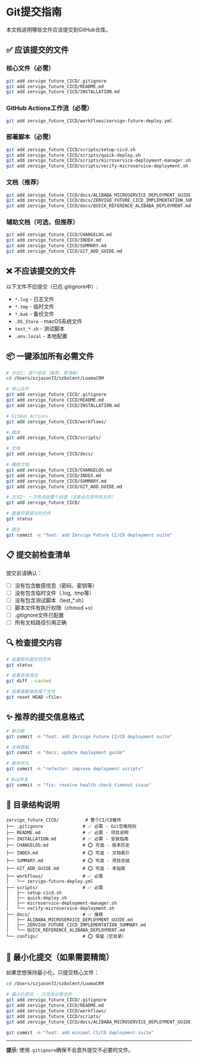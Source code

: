 # Git提交指南

本文档说明哪些文件应该提交到GitHub仓库。

## ✅ 应该提交的文件

### 核心文件（必需）
```bash
git add zervigo_future_CICD/.gitignore
git add zervigo_future_CICD/README.md
git add zervigo_future_CICD/INSTALLATION.md
```

### GitHub Actions工作流（必需）
```bash
git add zervigo_future_CICD/workflows/zervigo-future-deploy.yml
```

### 部署脚本（必需）
```bash
git add zervigo_future_CICD/scripts/setup-cicd.sh
git add zervigo_future_CICD/scripts/quick-deploy.sh
git add zervigo_future_CICD/scripts/microservice-deployment-manager.sh
git add zervigo_future_CICD/scripts/verify-microservice-deployment.sh
```

### 文档（推荐）
```bash
git add zervigo_future_CICD/docs/ALIBABA_MICROSERVICE_DEPLOYMENT_GUIDE.md
git add zervigo_future_CICD/docs/ZERVIGO_FUTURE_CICD_IMPLEMENTATION_SUMMARY.md
git add zervigo_future_CICD/docs/QUICK_REFERENCE_ALIBABA_DEPLOYMENT.md
```

### 辅助文档（可选，但推荐）
```bash
git add zervigo_future_CICD/CHANGELOG.md
git add zervigo_future_CICD/INDEX.md
git add zervigo_future_CICD/SUMMARY.md
git add zervigo_future_CICD/GIT_ADD_GUIDE.md
```

## ❌ 不应该提交的文件

以下文件不应提交（已在.gitignore中）:
- `*.log` - 日志文件
- `*.tmp` - 临时文件
- `*.bak` - 备份文件
- `.DS_Store` - macOS系统文件
- `test_*.sh` - 测试脚本
- `.env.local` - 本地配置

## 📦 一键添加所有必需文件

```bash
# 方式1: 逐个添加（推荐，更清晰）
cd /Users/szjason72/szbolent/LoomaCRM

# 核心文件
git add zervigo_future_CICD/.gitignore
git add zervigo_future_CICD/README.md
git add zervigo_future_CICD/INSTALLATION.md

# GitHub Actions
git add zervigo_future_CICD/workflows/

# 脚本
git add zervigo_future_CICD/scripts/

# 文档
git add zervigo_future_CICD/docs/

# 辅助文档
git add zervigo_future_CICD/CHANGELOG.md
git add zervigo_future_CICD/INDEX.md
git add zervigo_future_CICD/SUMMARY.md
git add zervigo_future_CICD/GIT_ADD_GUIDE.md

# 方式2: 一次性添加整个目录（注意会包含所有文件）
git add zervigo_future_CICD/

# 查看将要提交的文件
git status

# 提交
git commit -m "feat: add Zervigo Future CI/CD deployment suite"
```

## 📋 提交前检查清单

提交前请确认：

- [ ] 没有包含敏感信息（密码、密钥等）
- [ ] 没有包含临时文件（.log, .tmp等）
- [ ] 没有包含测试脚本（test_*.sh）
- [ ] 脚本文件有执行权限（chmod +x）
- [ ] .gitignore文件已配置
- [ ] 所有文档路径引用正确

## 🔍 检查提交内容

```bash
# 查看即将提交的文件
git status

# 查看具体改动
git diff --cached

# 如果需要移除某个文件
git reset HEAD <file>
```

## ✨ 推荐的提交信息格式

```bash
# 新功能
git commit -m "feat: add Zervigo Future CI/CD deployment suite"

# 文档更新
git commit -m "docs: update deployment guide"

# 脚本优化
git commit -m "refactor: improve deployment scripts"

# Bug修复
git commit -m "fix: resolve health check timeout issue"
```

## 📂 目录结构说明

```
zervigo_future_CICD/          # 整个CI/CD套件
├── .gitignore               # ✅ 必需 - Git忽略规则
├── README.md                # ✅ 必需 - 项目说明
├── INSTALLATION.md          # ✅ 必需 - 安装指南
├── CHANGELOG.md             # ⭕ 可选 - 版本历史
├── INDEX.md                 # ⭕ 可选 - 文档索引
├── SUMMARY.md               # ⭕ 可选 - 项目总结
├── GIT_ADD_GUIDE.md         # ⭕ 可选 - 本指南
├── workflows/               # ✅ 必需
│   └── zervigo-future-deploy.yml
├── scripts/                 # ✅ 必需
│   ├── setup-cicd.sh
│   ├── quick-deploy.sh
│   ├── microservice-deployment-manager.sh
│   └── verify-microservice-deployment.sh
├── docs/                    # ✅ 推荐
│   ├── ALIBABA_MICROSERVICE_DEPLOYMENT_GUIDE.md
│   ├── ZERVIGO_FUTURE_CICD_IMPLEMENTATION_SUMMARY.md
│   └── QUICK_REFERENCE_ALIBABA_DEPLOYMENT.md
└── configs/                 # ⭕ 保留（空目录）
```

## 🎯 最小化提交（如果需要精简）

如果您想保持最小化，只提交核心文件：

```bash
cd /Users/szjason72/szbolent/LoomaCRM

# 最小化提交 - 只包含必需文件
git add zervigo_future_CICD/.gitignore
git add zervigo_future_CICD/README.md
git add zervigo_future_CICD/workflows/
git add zervigo_future_CICD/scripts/
git add zervigo_future_CICD/docs/ALIBABA_MICROSERVICE_DEPLOYMENT_GUIDE.md

git commit -m "feat: add minimal CI/CD deployment suite"
```

---

**提示**: 使用`.gitignore`确保不会意外提交不必要的文件。
